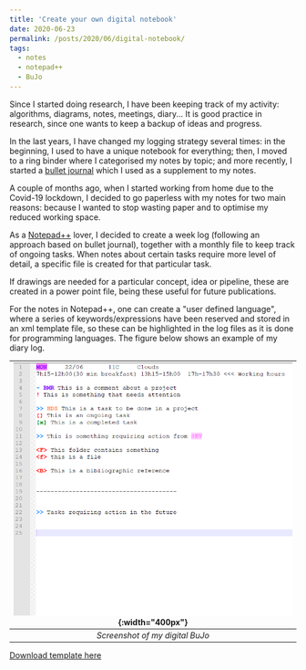 ```yaml
---
title: 'Create your own digital notebook'
date: 2020-06-23
permalink: /posts/2020/06/digital-notebook/
tags:
  - notes
  - notepad++
  - BuJo
---
```


Since I started doing research, I have been keeping track of my activity: algorithms, diagrams, notes, meetings, diary... It is good practice in research, since one wants to keep a backup of ideas and progress.

In the last years, I have changed my logging strategy several times: in the beginning, I used to have a unique notebook for everything; then, I moved to a ring binder where I categorised my notes by topic; and more recently, I started a [bullet journal](https://bulletjournal.com/) which I used as a supplement to my notes.

A couple of months ago, when I started working from home due to the Covid-19 lockdown, I decided to go paperless with my notes for two main reasons: because I wanted to stop wasting paper and to optimise my reduced working space.

As a [Notepad++](https://notepad-plus-plus.org/) lover, I decided to create a week log (following an approach based on bullet journal), together with a monthly file to keep track of ongoing tasks. When notes about certain tasks require more level of detail, a specific file is created for that particular task.

If drawings are needed for a particular concept, idea or pipeline, these are created in a power point file, being these useful for future publications.

For the notes in Notepad++, one can create a "user defined language", where a series of keywords/expressions have been reserved and stored in an xml template file, so these can be highlighted in the log files as it is done for programming languages. The figure below shows an example of my diary log.

| ![bujo.png](https://github.com/kyq/kyq.github.io/blob/master/_posts/buJo.PNG?raw=true){:width="400px"} | 
|:--:| 
| *Screenshot of my digital BuJo* |


<a href="/files/bujoLanguage.xml" download>Download template here</a> 

